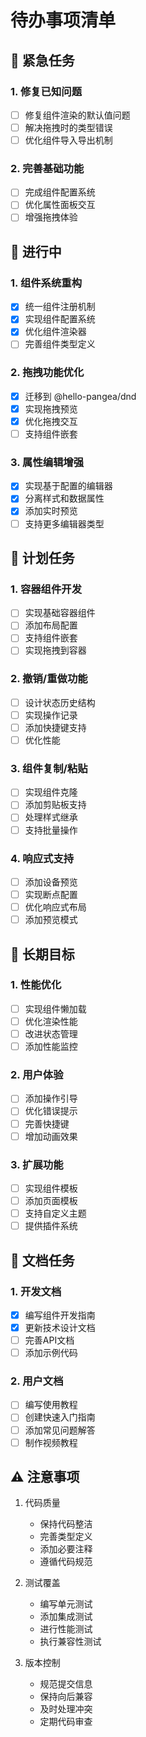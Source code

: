 # 待办事项清单

## 🚨 紧急任务

### 1. 修复已知问题
- [ ] 修复组件渲染的默认值问题
- [ ] 解决拖拽时的类型错误
- [ ] 优化组件导入导出机制

### 2. 完善基础功能
- [ ] 完成组件配置系统
- [ ] 优化属性面板交互
- [ ] 增强拖拽体验

## 🔄 进行中

### 1. 组件系统重构
- [x] 统一组件注册机制
- [x] 实现组件配置系统
- [x] 优化组件渲染器
- [ ] 完善组件类型定义

### 2. 拖拽功能优化
- [x] 迁移到 @hello-pangea/dnd
- [x] 实现拖拽预览
- [x] 优化拖拽交互
- [ ] 支持组件嵌套

### 3. 属性编辑增强
- [x] 实现基于配置的编辑器
- [x] 分离样式和数据属性
- [x] 添加实时预览
- [ ] 支持更多编辑器类型

## 📅 计划任务

### 1. 容器组件开发
- [ ] 实现基础容器组件
- [ ] 添加布局配置
- [ ] 支持组件嵌套
- [ ] 实现拖拽到容器

### 2. 撤销/重做功能
- [ ] 设计状态历史结构
- [ ] 实现操作记录
- [ ] 添加快捷键支持
- [ ] 优化性能

### 3. 组件复制/粘贴
- [ ] 实现组件克隆
- [ ] 添加剪贴板支持
- [ ] 处理样式继承
- [ ] 支持批量操作

### 4. 响应式支持
- [ ] 添加设备预览
- [ ] 实现断点配置
- [ ] 优化响应式布局
- [ ] 添加预览模式

## 🎯 长期目标

### 1. 性能优化
- [ ] 实现组件懒加载
- [ ] 优化渲染性能
- [ ] 改进状态管理
- [ ] 添加性能监控

### 2. 用户体验
- [ ] 添加操作引导
- [ ] 优化错误提示
- [ ] 完善快捷键
- [ ] 增加动画效果

### 3. 扩展功能
- [ ] 实现组件模板
- [ ] 添加页面模板
- [ ] 支持自定义主题
- [ ] 提供插件系统

## 📝 文档任务

### 1. 开发文档
- [x] 编写组件开发指南
- [x] 更新技术设计文档
- [ ] 完善API文档
- [ ] 添加示例代码

### 2. 用户文档
- [ ] 编写使用教程
- [ ] 创建快速入门指南
- [ ] 添加常见问题解答
- [ ] 制作视频教程

## ⚠️ 注意事项

1. 代码质量
   - 保持代码整洁
   - 完善类型定义
   - 添加必要注释
   - 遵循代码规范

2. 测试覆盖
   - 编写单元测试
   - 添加集成测试
   - 进行性能测试
   - 执行兼容性测试

3. 版本控制
   - 规范提交信息
   - 保持向后兼容
   - 及时处理冲突
   - 定期代码审查
